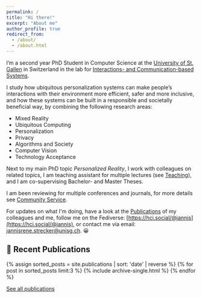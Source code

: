 ```yaml
---
permalink: /
title: "Hi there!"
excerpt: "About me"
author_profile: true
redirect_from: 
  - /about/
  - /about.html
---
```

<div class="about-box"  markdown="1">

I’m a second year PhD Student in Computer Science at the [University of St. Gallen](https://unisg.ch) in Switzerland in the lab for [Interactions- and Communication-based Systems](https://interactions.ics.unisg.ch). 

I study  how ubiquitous personalization systems can make people’s interactions with their environment more efficient, safer and more inclusive, and how these systems can be built in a responsible and societally beneficial way, by combining the following research areas:
- Mixed Reality
- Ubiquitous Computing
- Personalization
- Privacy
- Algorithms and Society
- Computer Vision
- Technology Acceptance

Next to my main PhD topic _Personalized Reality_, I work with colleagues on related topics, I am teaching assistant for multiple lectures (see [Teaching](./teaching)), and I am co-supervising Bachelor- and Master Theses.

I am been reviewing for multiple conferences and journals, for more details see [Community Service](./communityservice). 

For updates on what I'm doing, have a look at the [Publications](./publications) of my colleagues and me,
follow me on the Fediverse: [https://hci.social/@jannis](https://hci.social/@jannis),
or contact me via email: [jannisrene.strecker@unisg.ch](mailto:jannisrene.strecker@unisg.ch). 😀
</div>

## 📑 Recent Publications

{% assign sorted_posts = site.publications | sort: 'date' | reverse %}
{% for post in sorted_posts limit:3 %}
  {% include archive-single.html %}
{% endfor %}

<a href="./publications" target="_top" class="btn btn--light btn--large text-decoration-none">See all publications</a>
